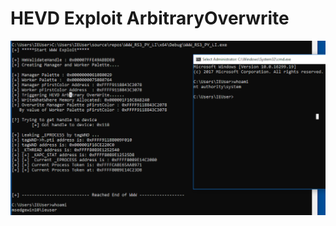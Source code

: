 # HEVD Exploit ArbitraryOverwrite

![ArbitraryOverwrite Win10 x64 RS3 Low Integrity to SYSTEM](Win10%20x64%20RS3%20Palette%20Low%20Integrity/Win%2010%20RS3%20Palette%20Low%20Integrity%20Output.png)